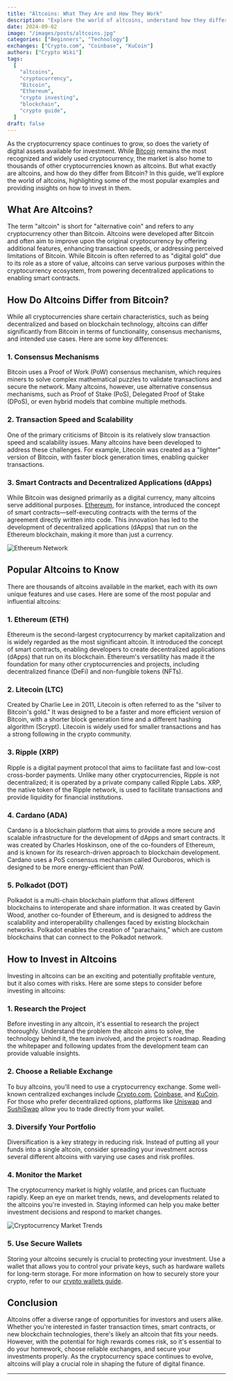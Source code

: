 ```yaml
---
title: "Altcoins: What They Are and How They Work"
description: "Explore the world of altcoins, understand how they differ from Bitcoin, and discover popular altcoins, their unique features, and how to invest in them."
date: 2024-09-02
image: "/images/posts/altcoins.jpg"
categories: ["Beginners", "Technology"]
exchanges: ["Crypto.com", "Coinbase", "KuCoin"]
authors: ["Crypto Wiki"]
tags:
  [
    "altcoins",
    "cryptocurrency",
    "Bitcoin",
    "Ethereum",
    "crypto investing",
    "blockchain",
    "crypto guide",
  ]
draft: false
---
```


As the cryptocurrency space continues to grow, so does the variety of digital assets available for investment. While [Bitcoin](/what-is-bitcoin) remains the most recognized and widely used cryptocurrency, the market is also home to thousands of other cryptocurrencies known as altcoins. But what exactly are altcoins, and how do they differ from Bitcoin? In this guide, we'll explore the world of altcoins, highlighting some of the most popular examples and providing insights on how to invest in them.

## What Are Altcoins?

The term "altcoin" is short for "alternative coin" and refers to any cryptocurrency other than Bitcoin. Altcoins were developed after Bitcoin and often aim to improve upon the original cryptocurrency by offering additional features, enhancing transaction speeds, or addressing perceived limitations of Bitcoin. While Bitcoin is often referred to as "digital gold" due to its role as a store of value, altcoins can serve various purposes within the cryptocurrency ecosystem, from powering decentralized applications to enabling smart contracts.

## How Do Altcoins Differ from Bitcoin?

While all cryptocurrencies share certain characteristics, such as being decentralized and based on blockchain technology, altcoins can differ significantly from Bitcoin in terms of functionality, consensus mechanisms, and intended use cases. Here are some key differences:

### 1. **Consensus Mechanisms**

Bitcoin uses a Proof of Work (PoW) consensus mechanism, which requires miners to solve complex mathematical puzzles to validate transactions and secure the network. Many altcoins, however, use alternative consensus mechanisms, such as Proof of Stake (PoS), Delegated Proof of Stake (DPoS), or even hybrid models that combine multiple methods.

### 2. **Transaction Speed and Scalability**

One of the primary criticisms of Bitcoin is its relatively slow transaction speed and scalability issues. Many altcoins have been developed to address these challenges. For example, Litecoin was created as a "lighter" version of Bitcoin, with faster block generation times, enabling quicker transactions.

### 3. **Smart Contracts and Decentralized Applications (dApps)**

While Bitcoin was designed primarily as a digital currency, many altcoins serve additional purposes. [Ethereum](/what-is-ethereum), for instance, introduced the concept of smart contracts—self-executing contracts with the terms of the agreement directly written into code. This innovation has led to the development of decentralized applications (dApps) that run on the Ethereum blockchain, making it more than just a currency.

![Ethereum Network](/images/posts/ethereum.jpg)

## Popular Altcoins to Know

There are thousands of altcoins available in the market, each with its own unique features and use cases. Here are some of the most popular and influential altcoins:

### 1. **Ethereum (ETH)**

Ethereum is the second-largest cryptocurrency by market capitalization and is widely regarded as the most significant altcoin. It introduced the concept of smart contracts, enabling developers to create decentralized applications (dApps) that run on its blockchain. Ethereum's versatility has made it the foundation for many other cryptocurrencies and projects, including decentralized finance (DeFi) and non-fungible tokens (NFTs).

### 2. **Litecoin (LTC)**

Created by Charlie Lee in 2011, Litecoin is often referred to as the "silver to Bitcoin's gold." It was designed to be a faster and more efficient version of Bitcoin, with a shorter block generation time and a different hashing algorithm (Scrypt). Litecoin is widely used for smaller transactions and has a strong following in the crypto community.

### 3. **Ripple (XRP)**

Ripple is a digital payment protocol that aims to facilitate fast and low-cost cross-border payments. Unlike many other cryptocurrencies, Ripple is not decentralized; it is operated by a private company called Ripple Labs. XRP, the native token of the Ripple network, is used to facilitate transactions and provide liquidity for financial institutions.

### 4. **Cardano (ADA)**

Cardano is a blockchain platform that aims to provide a more secure and scalable infrastructure for the development of dApps and smart contracts. It was created by Charles Hoskinson, one of the co-founders of Ethereum, and is known for its research-driven approach to blockchain development. Cardano uses a PoS consensus mechanism called Ouroboros, which is designed to be more energy-efficient than PoW.

### 5. **Polkadot (DOT)**

Polkadot is a multi-chain blockchain platform that allows different blockchains to interoperate and share information. It was created by Gavin Wood, another co-founder of Ethereum, and is designed to address the scalability and interoperability challenges faced by existing blockchain networks. Polkadot enables the creation of "parachains," which are custom blockchains that can connect to the Polkadot network.

## How to Invest in Altcoins

Investing in altcoins can be an exciting and potentially profitable venture, but it also comes with risks. Here are some steps to consider before investing in altcoins:

### 1. **Research the Project**

Before investing in any altcoin, it's essential to research the project thoroughly. Understand the problem the altcoin aims to solve, the technology behind it, the team involved, and the project's roadmap. Reading the whitepaper and following updates from the development team can provide valuable insights.

### 2. **Choose a Reliable Exchange**

To buy altcoins, you'll need to use a cryptocurrency exchange. Some well-known centralized exchanges include [Crypto.com](/exchanges/crypto-com), [Coinbase](/exchanges/coinbase), and [KuCoin](/exchanges/kucoin). For those who prefer decentralized options, platforms like [Uniswap](https://app.uniswap.org/) and [SushiSwap](https://www.sushi.com/swap) allow you to trade directly from your wallet.

### 3. **Diversify Your Portfolio**

Diversification is a key strategy in reducing risk. Instead of putting all your funds into a single altcoin, consider spreading your investment across several different altcoins with varying use cases and risk profiles.

### 4. **Monitor the Market**

The cryptocurrency market is highly volatile, and prices can fluctuate rapidly. Keep an eye on market trends, news, and developments related to the altcoins you're invested in. Staying informed can help you make better investment decisions and respond to market changes.

![Cryptocurrency Market Trends](/images/posts/investing.jpg)

### 5. **Use Secure Wallets**

Storing your altcoins securely is crucial to protecting your investment. Use a wallet that allows you to control your private keys, such as hardware wallets for long-term storage. For more information on how to securely store your crypto, refer to our [crypto wallets guide](/how-to-store-crypto).

## Conclusion

Altcoins offer a diverse range of opportunities for investors and users alike. Whether you're interested in faster transaction times, smart contracts, or new blockchain technologies, there's likely an altcoin that fits your needs. However, with the potential for high rewards comes risk, so it's essential to do your homework, choose reliable exchanges, and secure your investments properly. As the cryptocurrency space continues to evolve, altcoins will play a crucial role in shaping the future of digital finance.

---
